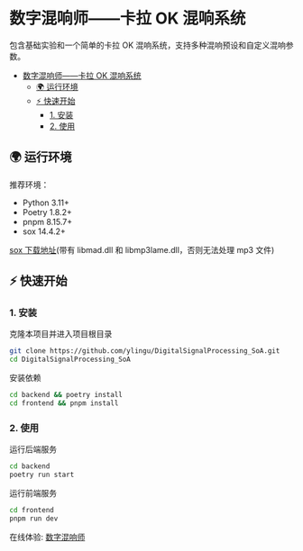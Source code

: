 # 数字混响师——卡拉 OK 混响系统

包含基础实验和一个简单的卡拉 OK 混响系统，支持多种混响预设和自定义混响参数。

- [数字混响师——卡拉 OK 混响系统](#数字混响师——卡拉OK混响系统)
  - [🌍 运行环境](#运行环境)
  - [⚡️ 快速开始](#️快速开始)
    - [1. 安装](#1-安装)
    - [2. 使用](#2-使用)

## 🌍 运行环境

推荐环境：

- Python 3.11+
- Poetry 1.8.2+
- pnpm 8.15.7+
- sox 14.4.2+

[sox 下载地址](https://www.videohelp.com/download/sox-14.4.0-libmad-libmp3lame.zip)(带有 libmad.dll 和 libmp3lame.dll，否则无法处理 mp3 文件)

## ⚡️ 快速开始

### <a name="1"></a>1. 安装

克隆本项目并进入项目根目录

```bash
git clone https://github.com/ylingu/DigitalSignalProcessing_SoA.git
cd DigitalSignalProcessing_SoA
```

安装依赖

```bash
cd backend && poetry install
cd frontend && pnpm install
```

### <a name="2"></a>2. 使用

运行后端服务

```bash
cd backend
poetry run start
```

运行前端服务

```bash
cd frontend
pnpm run dev
```

在线体验: [数字混响师](https://music.ylingu.tech/)
